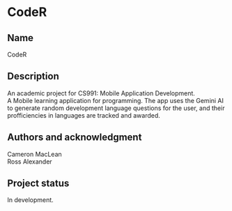 # CodeR


## Name
CodeR

## Description
An academic project for CS991: Mobile Application Development. <br />
A Mobile learning application for programming. The app uses the Gemini AI to generate random development language questions for the user, and their profficiencies in languages are tracked and awarded.

## Authors and acknowledgment
Cameron MacLean <br />
Ross Alexander <br />

## Project status
In development.
